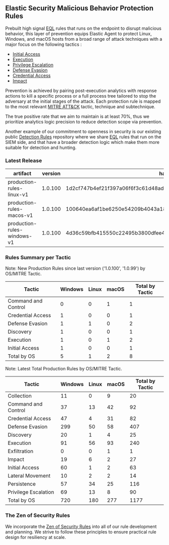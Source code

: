 ## Elastic Security Malicious Behavior Protection Rules

Prebuilt high signal [EQL](https://www.elastic.co/guide/en/elasticsearch/reference/current/eql.html) rules that runs on the endpoint to disrupt malicious behavior, this layer of prevention equips Elastic Agent to protect Linux, Windows, and macOS hosts from a broad range of attack techniques with a major focus on the following tactics :

- [Initial Access](https://attack.mitre.org/tactics/TA0001/)
- [Execution](https://attack.mitre.org/tactics/TA0002/)
- [Privilege Escalation](https://attack.mitre.org/tactics/TA0004/)
- [Defense Evasion](https://attack.mitre.org/tactics/TA0005/)
- [Credential Access](https://attack.mitre.org/tactics/TA0006/)
- [Impact](https://attack.mitre.org/tactics/TA0040/)

Prevention is achieved by pairing post-execution analytics with response actions to kill a specific process or a full process tree tailored to stop the adversary at the initial stages of the attack. Each protection rule is mapped to the most relevant [MITRE ATT&CK](https://attack.mitre.org/) tactic,  technique and subtechnique.

The true positive rate that we aim to maintain is at least 70%, thus we prioritize analytics logic precision to reduce detection scope via prevention.

Another example of our commitment to openness in security is our existing public [Detection Rules](https://github.com/elastic/detection-rules) repository where we share [EQL](https://www.elastic.co/guide/en/elasticsearch/reference/current/eql.html) rules that run on the SIEM side, and that have a broader detection logic which make them more suitable for detection and hunting.


### Latest Release

| artifact             | version        | hash            |
| -------------------- | -------------- | --------------- |
| production-rules-linux-v1 | 1.0.100 | 1d2cf747b4ef21f397a06f6f3c61d48ad88ff3b923690ab411a2bb183f3cb8f6 |
| production-rules-macos-v1 | 1.0.100 | 100640ea6af1be6250e54209b4043a18e5ddd95232ea15fb1a30d5a499047af6 |
| production-rules-windows-v1 | 1.0.100 | 4d36c59bfb415550c22495b3800dfee4be6931704baaf17ae5a8d44d30ad83ff |

### Rules Summary per Tactic

Note: New Production Rules since last version ('1.0.100', '1.0.99') by OS/MITRE Tactic.

| Tactic              |   Windows |   Linux |   macOS |   Total by Tactic |
|---------------------|-----------|---------|---------|-------------------|
| Command and Control |         0 |       0 |       1 |                 1 |
| Credential Access   |         1 |       0 |       0 |                 1 |
| Defense Evasion     |         1 |       1 |       0 |                 2 |
| Discovery           |         1 |       0 |       0 |                 1 |
| Execution           |         1 |       0 |       1 |                 2 |
| Initial Access      |         1 |       0 |       0 |                 1 |
| Total by OS         |         5 |       1 |       2 |                 8 |

Note: Latest Total Production Rules by OS/MITRE Tactic.

| Tactic               |   Windows |   Linux |   macOS |   Total by Tactic |
|----------------------|-----------|---------|---------|-------------------|
| Collection           |        11 |       0 |       9 |                20 |
| Command and Control  |        37 |      13 |      42 |                92 |
| Credential Access    |        47 |       4 |      31 |                82 |
| Defense Evasion      |       299 |      50 |      58 |               407 |
| Discovery            |        20 |       1 |       4 |                25 |
| Execution            |        91 |      56 |      93 |               240 |
| Exfiltration         |         0 |       0 |       1 |                 1 |
| Impact               |        19 |       6 |       2 |                27 |
| Initial Access       |        60 |       1 |       2 |                63 |
| Lateral Movement     |        10 |       2 |       2 |                14 |
| Persistence          |        57 |      34 |      25 |               116 |
| Privilege Escalation |        69 |      13 |       8 |                90 |
| Total by OS          |       720 |     180 |     277 |              1177 |

### The Zen of Security Rules

We incorporate the [Zen of Security Rules](https://zenofsecurity.io/rules) into all of our rule development and planning. We strive to follow these principles to ensure practical rule design for resiliency at scale. 
